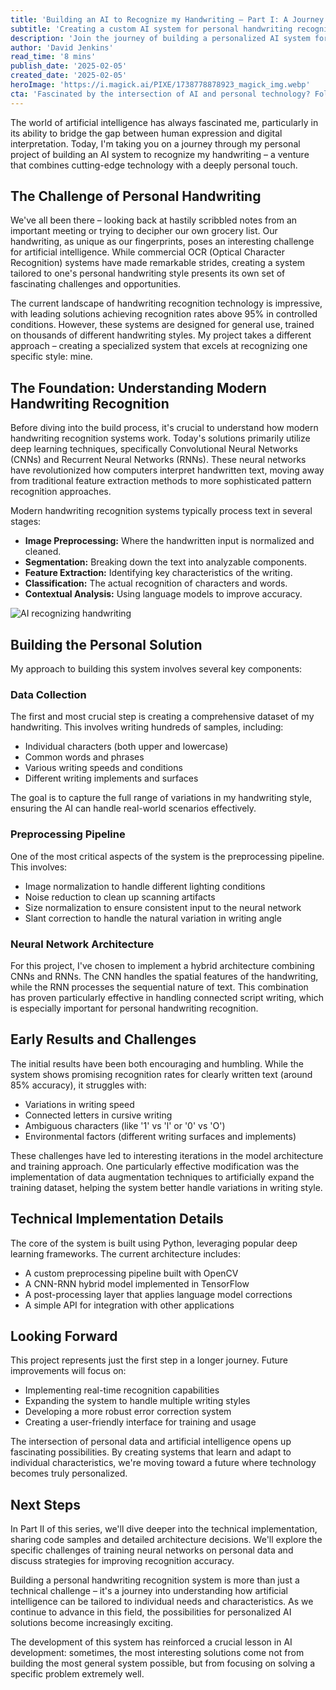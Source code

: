```yaml
---
title: 'Building an AI to Recognize my Handwriting – Part I: A Journey into Neural Networks and Personal Data'
subtitle: 'Creating a custom AI system for personal handwriting recognition using neural networks'
description: 'Join the journey of building a personalized AI system for handwriting recognition that bridges the human expression with digital interpretation using neural networks.'
author: 'David Jenkins'
read_time: '8 mins'
publish_date: '2025-02-05'
created_date: '2025-02-05'
heroImage: 'https://i.magick.ai/PIXE/1738778878923_magick_img.webp'
cta: 'Fascinated by the intersection of AI and personal technology? Follow us on LinkedIn for more insights into cutting-edge AI development and practical applications that are shaping the future of personalized computing!'
---
```


The world of artificial intelligence has always fascinated me, particularly in its ability to bridge the gap between human expression and digital interpretation. Today, I'm taking you on a journey through my personal project of building an AI system to recognize my handwriting – a venture that combines cutting-edge technology with a deeply personal touch.

## The Challenge of Personal Handwriting

We've all been there – looking back at hastily scribbled notes from an important meeting or trying to decipher our own grocery list. Our handwriting, as unique as our fingerprints, poses an interesting challenge for artificial intelligence. While commercial OCR (Optical Character Recognition) systems have made remarkable strides, creating a system tailored to one's personal handwriting style presents its own set of fascinating challenges and opportunities.

The current landscape of handwriting recognition technology is impressive, with leading solutions achieving recognition rates above 95% in controlled conditions. However, these systems are designed for general use, trained on thousands of different handwriting styles. My project takes a different approach – creating a specialized system that excels at recognizing one specific style: mine.

## The Foundation: Understanding Modern Handwriting Recognition

Before diving into the build process, it's crucial to understand how modern handwriting recognition systems work. Today's solutions primarily utilize deep learning techniques, specifically Convolutional Neural Networks (CNNs) and Recurrent Neural Networks (RNNs). These neural networks have revolutionized how computers interpret handwritten text, moving away from traditional feature extraction methods to more sophisticated pattern recognition approaches.

Modern handwriting recognition systems typically process text in several stages:

- **Image Preprocessing:** Where the handwritten input is normalized and cleaned.
- **Segmentation:** Breaking down the text into analyzable components.
- **Feature Extraction:** Identifying key characteristics of the writing.
- **Classification:** The actual recognition of characters and words.
- **Contextual Analysis:** Using language models to improve accuracy.

![AI recognizing handwriting](https://i.magick.ai/PIXE/1738778878927_magick_img.webp)

## Building the Personal Solution

My approach to building this system involves several key components:

### Data Collection

The first and most crucial step is creating a comprehensive dataset of my handwriting. This involves writing hundreds of samples, including:

- Individual characters (both upper and lowercase)
- Common words and phrases
- Various writing speeds and conditions
- Different writing implements and surfaces

The goal is to capture the full range of variations in my handwriting style, ensuring the AI can handle real-world scenarios effectively.

### Preprocessing Pipeline

One of the most critical aspects of the system is the preprocessing pipeline. This involves:

- Image normalization to handle different lighting conditions
- Noise reduction to clean up scanning artifacts
- Size normalization to ensure consistent input to the neural network
- Slant correction to handle the natural variation in writing angle

### Neural Network Architecture

For this project, I've chosen to implement a hybrid architecture combining CNNs and RNNs. The CNN handles the spatial features of the handwriting, while the RNN processes the sequential nature of text. This combination has proven particularly effective in handling connected script writing, which is especially important for personal handwriting recognition.

## Early Results and Challenges

The initial results have been both encouraging and humbling. While the system shows promising recognition rates for clearly written text (around 85% accuracy), it struggles with:

- Variations in writing speed
- Connected letters in cursive writing
- Ambiguous characters (like '1' vs 'l' or '0' vs 'O')
- Environmental factors (different writing surfaces and implements)

These challenges have led to interesting iterations in the model architecture and training approach. One particularly effective modification was the implementation of data augmentation techniques to artificially expand the training dataset, helping the system better handle variations in writing style.

## Technical Implementation Details

The core of the system is built using Python, leveraging popular deep learning frameworks. The current architecture includes:

- A custom preprocessing pipeline built with OpenCV
- A CNN-RNN hybrid model implemented in TensorFlow
- A post-processing layer that applies language model corrections
- A simple API for integration with other applications

## Looking Forward

This project represents just the first step in a longer journey. Future improvements will focus on:

- Implementing real-time recognition capabilities
- Expanding the system to handle multiple writing styles
- Developing a more robust error correction system
- Creating a user-friendly interface for training and usage

The intersection of personal data and artificial intelligence opens up fascinating possibilities. By creating systems that learn and adapt to individual characteristics, we're moving toward a future where technology becomes truly personalized.

## Next Steps

In Part II of this series, we'll dive deeper into the technical implementation, sharing code samples and detailed architecture decisions. We'll explore the specific challenges of training neural networks on personal data and discuss strategies for improving recognition accuracy.

Building a personal handwriting recognition system is more than just a technical challenge – it's a journey into understanding how artificial intelligence can be tailored to individual needs and characteristics. As we continue to advance in this field, the possibilities for personalized AI solutions become increasingly exciting.

The development of this system has reinforced a crucial lesson in AI development: sometimes, the most interesting solutions come not from building the most general system possible, but from focusing on solving a specific problem extremely well.